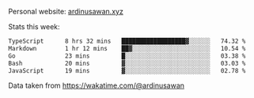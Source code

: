Personal website: [ardinusawan.xyz](https://ardinusawan.xyz)

Stats this week:
<!--START_SECTION:waka-->

```txt
TypeScript      8 hrs 32 mins   ██████████████████▓░░░░░░   74.32 %
Markdown        1 hr 12 mins    ██▓░░░░░░░░░░░░░░░░░░░░░░   10.54 %
Go              23 mins         █░░░░░░░░░░░░░░░░░░░░░░░░   03.38 %
Bash            20 mins         ▓░░░░░░░░░░░░░░░░░░░░░░░░   03.03 %
JavaScript      19 mins         ▓░░░░░░░░░░░░░░░░░░░░░░░░   02.78 %
```

<!--END_SECTION:waka-->
Data taken from https://wakatime.com/@ardinusawan
